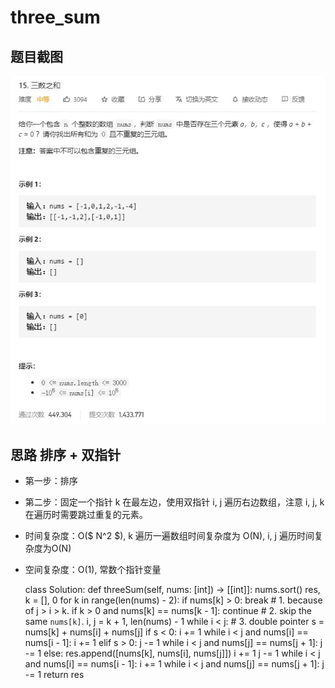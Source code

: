 # three_sum

## 题目截图
 ![](three_sum.jpg)

## 思路 排序 + 双指针

- 第一步：排序
- 第二步：固定一个指针 k 在最左边，使用双指针 i, j 遍历右边数组，注意 i, j, k 在遍历时需要跳过重复的元素。


- 时间复杂度：O($ N^2 $), k 遍历一遍数组时间复杂度为 O(N), i, j 遍历时间复杂度为O(N)
- 空间复杂度：O(1), 常数个指针变量



    class Solution:
    def threeSum(self, nums: [int]) -> [[int]]:
        nums.sort()
        res, k = [], 0
        for k in range(len(nums) - 2):
            if nums[k] > 0: break # 1. because of j > i > k.
            if k > 0 and nums[k] == nums[k - 1]: continue # 2. skip the same `nums[k]`.
            i, j = k + 1, len(nums) - 1
            while i < j: # 3. double pointer
                s = nums[k] + nums[i] + nums[j]
                if s < 0:
                    i += 1
                    while i < j and nums[i] == nums[i - 1]: i += 1
                elif s > 0:
                    j -= 1
                    while i < j and nums[j] == nums[j + 1]: j -= 1
                else:
                    res.append([nums[k], nums[i], nums[j]])
                    i += 1
                    j -= 1
                    while i < j and nums[i] == nums[i - 1]: i += 1
                    while i < j and nums[j] == nums[j + 1]: j -= 1
        return res
 